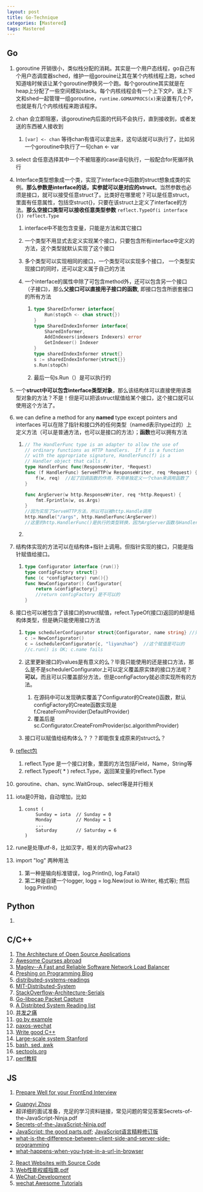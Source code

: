 ```yaml
---
layout: post
title: Go-Technique
categories: [Mastered]
tags: Mastered
---
```


## Go

1. goroutine 开销很小，类似栈分配的消耗。其实是一个用户态线程，go自己有个用户态调度器sched，维护一组gorouine让其在某个内核线程上跑，sched知道啥时候该让某个goroutine停换另一个跑。每个goroutine其实就是在heap上分配了一些空间模拟stack。每个内核线程会有一个上下文P，该上下文和shed一起管理一组goroutine，`runtime.GOMAXPROCS(x)`来设置有几个P，也就是有几个内核线程来跑该程序。

2. chan 会立即阻塞，该goroutine内后面的代码不会执行，直到接收到，或者发送的东西被人接收到

   1. `[var] <- chan`  等待chan有值可以拿出来，这句话就可以执行了，比如另一个goroutine中执行了一句chan <- var

3. select 会任意选择其中一个不被阻塞的case语句执行，一般配合for死循环执行

4. Interface类型想象成一个类，实现了Interface中函数的struct想象成类的实例。**那么参数是interface的话，实参就可以是对应的struct**。当然参数也必须是接口，就可以接受任意struct了。比类好在哪里呢？可以是任意struct，里面有任意属性，包括空struct{}，只要在该struct上定义了interface的方法。**那么空接口类型可以接收任意类型参数**  `reflect.TypeOf(i interface {}) reflect.Type`

   1.  interface中不能包含变量，只能是方法和其它接口

   2.  一个类型不用显式去定义实现某个接口，只要包含所有interface中定义的方法，这个类型就默认实现了这个接口

   3.  多个类型可以实现相同的接口，一个类型可以实现多个接口， 一个类型实现接口的同时，还可以定义属于自己的方法

   4. 一个interface的属性中除了可包含method外，还可以包含另一个接口（子接口)，那么**父接口可以直接用子接口的函数**, 即接口包含所嵌套接口的所有方法

      1. ```go
         type SharedInformer interface{
             Run(stopCh <- chan struct{})
         }
         type SharedIndexInformer interface{
             SharedInformer,
             AddIndexers(indexers Indexers) error
             GetIndexer() Indexer
         }
         type sharedIndexInformer struct{}
         s := sharedIndexInformer{struct{}}
         s.Run(stopCh)
         ```

      2. 最后一句s.Run（）是可以执行的

5. 一个**struct中可以包含interface类型对象**，那么该结构体可以直接使用该类型对象的方法？不是！但是可以把该struct赋值给某个接口，这个接口就可以使用这个方法了。

6. we can define a method for any **named** type except pointers and interfaces 可以在除了指针和接口外的任何类型（named表示type过的）上定义方法（可以是普通方法，也可以是接口的方法）；**函数**也可以拥有方法

   1. ```go
      // The HandlerFunc type is an adapter to allow the use of
      // ordinary functions as HTTP handlers.  If f is a function
      // with the appropriate signature, HandlerFunc(f) is a
      // Handler object that calls f.
      type HandlerFunc func(ResponseWriter, *Request)
      func (f HandlerFunc) ServeHTTP(w ResponseWriter, req *Request) {
          f(w, req)  //起了回调函数的作用，不用单独定义一个chan来调用函数了
      }
      
      func ArgServer(w http.ResponseWriter, req *http.Request) {
          fmt.Fprintln(w, os.Args)
      }
      //因为实现了ServeHTTP方法，所以可以被http.Handle调用
      http.Handle("/args", http.HandlerFunc(ArgServer))
      //这里的http.HandlerFunc()是执行的类型转换，因为ArgServer函数与HandlerFunc类型有相同的signature
      ```

   2. 

7. 结构体实现的方法可以在结构体+指针上调用。但指针实现的接口，只能是指针赋值给接口。 

   1. ```go
      type Configurator interface {run()}
      type configFactory struct{}
      func (c *configFactory) run(){}
      func NewConfigurator() Configurator{
          return &configFactory{}
          //return configFactory 是不可以的
      }
      ```

8. 接口也可以被包含了该接口的struct赋值，refect.TypeOf(接口)返回的却是结构体类型，但是确只能使用接口方法

   1. ```go
      type schedulerConfigurator struct{Configurator, name string} //只是为了使用其方法，不需要名称
      c := NewConfigurator()
      c = &schedulerConfigurator{c, "liyanzhao"}  //这个赋值是可以的
      //c.run() is OK; c.name fails
      ```

   2. 这里更新接口的values是有意义的么？毕竟只能使用的还是接口方法，那么是不是schedulerConfigurator上可以定义覆盖原实体的接口方法呢？**可以**，而且可以只覆盖部分方法，但是configFactory就必须实现所有的方法。

      1. 在源码中可以发现确实覆盖了Configurator的Create()函数，默认configFactory的Create函数实现是f.CreateFromProvider(DefaultProvider)
      2. 覆盖后是sc.Configurator.CreateFromProvider(sc.algorithmProvider)

   3. 接口可以赋值给结构体么？？？即能恢复成原来的struct么？

9. [reflect包](https://studygolang.com/articles/1251)

   1. reflect.Type 是一个接口对象，里面的方法包括Field，Name，String等
   2. reflect.Typeof( * ) refect.Type，返回某变量的reflect.Type 

10. goroutine、chan、sync.WaitGroup、select等是并行相关

11. iota是0开始，自动增加，比如

    1. ```
       const (
           Sunday = iota  // Sunday = 0
           Monday         // Monday = 1
           ...
           Saturday       // Saturday = 6
       )
       ```

12. rune是处理utf-8，比如汉字，相关的内容what23

13. import "log"  两种用法

    1. 第一种是输向标准错误，log.Println(), log.Fatal()
    2. 第二种是自建一个logger, logg = log.New(out io.Writer, 格式等); 然后logg.Println()

## Python
1. ​

## C/C++
1. [The Architecture of Open Source Applications](http://aosabook.org/en/index.html)
2. [Awesome Courses abroad](https://github.com/prakhar1989/awesome-courses)
3. [Maglev--A Fast and Reliable Software Network Load Balancer](../Maglev--A-Fast-and-Reliable-Software-Network-Load-Balancer.pdf)
4. [Preshing on Programming Blog](http://preshing.com/)
5. [distributed-systems-readings](http://henryr.github.io/distributed-systems-readings/)
6. [MIT-Distributed-System](http://nil.csail.mit.edu/6.824/2015/schedule.html)
7. [StackOverflow-Architecture-Serials](http://nickcraver.com/blog/2016/02/03/stack-overflow-a-technical-deconstruction/)
8. [Go-libpcap Packet Capture](http://www.devdungeon.com/content/packet-capture-injection-and-analysis-gopacket#gopacket#)
9. [A Distribted System Reading list](https://dancres.github.io/Pages/?url_type=39&object_type=webpage&pos=1)
10. [并发之痛](http://weibo.com/ttarticle/p/show?id=2309403948698710187414)
11. [go by example](https://gobyexample.com/?url_type=39&object_type=webpage&pos=1)
12. [paxos-wechat](http://mp.weixin.qq.com/s?__biz=MzI4NDMyNTU2Mw==&mid=2247483695&idx=1&sn=91ea422913fc62579e020e941d1d059e#rd)
13. [Write good C++](https://github.com/isocpp/CppCoreGuidelines)
14. [Large-scale system Stanford](https://cs.stanford.edu/~matei/courses/2015/6.S897/?from=timeline&isappinstalled=0)
15. [bash, sed, awk](http://www.grymoire.com/Unix/)
16. [sectools.org](http://sectools.org/)
17. [perf教程](https://www.dropbox.com/s/h5p5r7c0utj33mg/perf-BPF-workshop-final.pdf?dl=0)
## JS
1. [Prepare Well for your FrontEnd Interview](http://www.1point3acres.com/bbs/thread-104335-1-1.html)
  + [Guangyi Zhou](https://cn.linkedin.com/in/guangyizhou)
  + 超详细的面试准备，充足的学习资料链接，常见问题的常见答案Secrets-of-the-JavaScript-Ninja.pdf
  + [Secrets-of-the-JavaScript-Ninja.pdf](../Secrets-of-the-JavaScript-Ninja.pdf)
  + [JavaScript: the good parts.pdf](../javascript_the_good_parts-en.pdf); [JavaScript语言精粹修订版](../JavaScript-the-good-parts-cn.pdf)
  + [what-is-the-difference-between-client-side-and-server-side-programming](https://stackoverflow.com/questions/13840429/what-is-the-difference-between-client-side-and-server-side-programming)
  + [what-happens-when-you-type-in-a-url-in-browser](https://stackoverflow.com/questions/2092527/what-happens-when-you-type-in-a-url-in-browser)

2. [React Websites with Source Code](https://react.rocks/tag/FullStack)
3. [Web性能权威指南.pdf](../Web性能权威指南.pdf)
4. [WeChat-Development](https://mp.weixin.qq.com/debug/wxadoc/dev/?t=1474644090069)
5. [wechat Awesome Tutorials](https://github.com/Aufree/awesome-wechat-weapp)